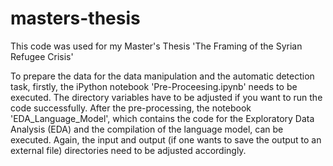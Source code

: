 # masters-thesis
This code was used for my Master's Thesis 'The Framing of the Syrian Refugee Crisis'

To prepare the data for the data manipulation and the automatic detection task, firstly, the iPython notebook 'Pre-Proceesing.ipynb' needs to be executed. The directory variables have to be adjusted if you want to run the code successfully. After the pre-processing, the notebook 'EDA_Language_Model', which contains the code for the Exploratory Data Analysis (EDA) and the compilation of the language model, can be executed. Again, the input and output (if one wants to save the output to an external file) directories need to be adjusted accordingly. 
